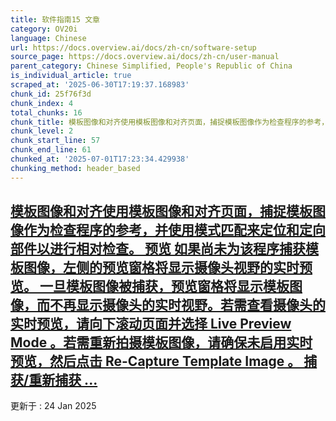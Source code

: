 ```yaml
---
title: 软件指南15 文章
category: OV20i
language: Chinese
url: https://docs.overview.ai/docs/zh-cn/software-setup
source_page: https://docs.overview.ai/docs/zh-cn/user-manual
parent_category: Chinese Simplified, People's Republic of China
is_individual_article: true
scraped_at: '2025-06-30T17:19:37.168983'
chunk_id: 25f76f3d
chunk_index: 4
total_chunks: 16
chunk_title: 模板图像和对齐使用模板图像和对齐页面，捕捉模板图像作为检查程序的参考，并使用模式匹配来定位和定向部件以进行相对检查。 预览 如果尚未为该程序捕获模板图像，左侧的预览窗格将显示摄像头视野的实时预览。
chunk_level: 2
chunk_start_line: 57
chunk_end_line: 61
chunked_at: '2025-07-01T17:23:34.429938'
chunking_method: header_based
---
```


## [模板图像和对齐使用模板图像和对齐页面，捕捉模板图像作为检查程序的参考，并使用模式匹配来定位和定向部件以进行相对检查。 预览 如果尚未为该程序捕获模板图像，左侧的预览窗格将显示摄像头视野的实时预览。 一旦模板图像被捕获，预览窗格将显示模板图像，而不再显示摄像头的实时视野。若需查看摄像头的实时预览，请向下滚动页面并选择 Live Preview Mode 。若需重新拍摄模板图像，请确保未启用实时预览，然后点击 Re-Capture Template Image 。 捕获/重新捕获 ...](/docs/zh-cn/alignment-block)

更新于 : 24 Jan 2025
